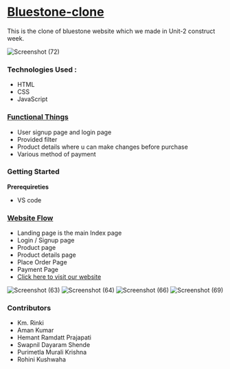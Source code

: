 # **[Bluestone-clone](https://www.bluestone.com/?utm_campaign=&utm_medium=cpc&utm_source=google&gclid=CjwKCAjwi6WSBhA-EiwA6Niok1Q5QtgqthRoELk9b7c0p5u9SngCACi8wqbTN7CIIJ8kXeCd9tNP6RoCCOEQAvD_BwE)**

This is the clone of bluestone website which we made in Unit-2 construct week.

![Screenshot (72)](https://user-images.githubusercontent.com/86877385/161432456-f30dc49f-558b-4e64-a768-89b064dd73d7.png)

### Technologies Used : 

- HTML
- CSS 
- JavaScript

### **[Functional Things](https://github.com/purimetlamuralikrishna/Blue-stone-clone/#functional-things)**

- User signup page and login page
- Provided filter
- Product details where u can make changes before purchase
- Various method of payment

### **Getting Started**

**Prerequireties**
 
-    VS code

### [Website Flow](https://github.com/purimetlamuralikrishna/Blue-stone-clone/#website-flow)

- Landing page is the main Index page 
- Login / Signup page
- Product page
- Product details page
- Place Order Page
- Payment Page
- [Click here to visit our website](https://delicate-pithivier-27faa0.netlify.app/)

![Screenshot (63)](https://user-images.githubusercontent.com/86877385/161432495-6735824f-ecad-4f36-8417-4e56570e3b91.png)
![Screenshot (64)](https://user-images.githubusercontent.com/86877385/161432516-167ebfbc-d70d-4ae8-988f-a08fce662062.png)
![Screenshot (66)](https://user-images.githubusercontent.com/86877385/161432532-928fe189-1e3d-49ed-8314-407d0521b5c4.png)
![Screenshot (69)](https://user-images.githubusercontent.com/86877385/161432569-c9e9e90d-f588-4f85-baef-3440ad61ecd5.png)

### **Contributors**

- Km. Rinki
- Aman Kumar
- Hemant Ramdatt Prajapati
- Swapnil Dayaram Shende
- Purimetla Murali Krishna
- Rohini Kushwaha

